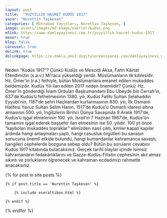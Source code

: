 ```yaml
---
layout: post
title:  "YÜZYILLIK HASRET KUDÜS 1917"
yazar: "Nurettin Taşkesen"
categories: [ Mihrabad Yayınları, Nurettin Taşkesen, ]
image: assets/images/md-image/eserler/kudus.png
mlink: https://www.damlayayinevi.com.tr/yuzyillik-hasret-kudus-1917
meser: true
blog: false
carousel: true
dolink: true
dolinkpage: https://e-damla.ams3.digitaloceanspaces.com/damlayayinevi_ornek_sayfalar/9786058247529/index.html
---
```


Neden “Kudüs 1917”?
Çünkü Kudüs ve Mescidi Aksa, Fahri Kâinat Efendimizin (s.a.v.) Mi’raca yükseldiği yerdir. Müslümanların ilk kıblesidir. Hz. Ömer’in (r.a.) fethiyle, bütün Müslümanlara emanet edilen mukaddes beldemizdir.
Kudüs Yılı ilan edilen 2017 neden önemlidir? Çünkü: Hz. Ömer’in gönderdiği İslam Orduları Başkumandanı Ebu Ubeyde bin Cerrah’ın, 637’de Kudüs’ü fethetmesinin 1380. yılı, Kudüs Fatihi Sultan Selahaddin Eyyubi’nin, 1187’de şehri Haçlılardan kurtarmasının 830. yılı, İlk Osmanlı Halifesi Yavuz Sultan Selim Hanın, 1517’de Kudüs’ü Osmanlı idaresi altına almasının 500. yılı, İngilizlerin Birinci Dünya Savaşında 9 Aralık 1917’de, Kudüs’ü işgal etmelerinin 100. yılı, İsrail’in 7 Haziran 1967’de, Kudüs’ün tamamını işgal ederek başşehir ilan etmesinin ise 50. yılıdır.
100 yıl önce “kaybolan mukaddes topraklar” elimizden nasıl çıktı, kimler kapalı kapılar ardında hangi anlaşmaları yaptı, hangi casusluk örgütleri bu savaşın sonucuna önemli etkide bulundu, hangi kumandanlar kahramanca savaştı, hangileri cephelerde bozguna sebep oldu? Bütün bu soruların cevabını Kudüs 1917 kitabında bulacaksınız. Gerçek tarihî olaylar içinde isimsiz kahramanların fedakârlıklarını ve Gazze-Kudüs-Filistin cephesinin akıl almaz sıkıntı ve zorluklarını öğrenecek ve kahraman ecdadımızı rahmetle anacaksınız.



{% for post in site.posts %}

    {% if post.title == 'Nurettin Taşkesen' %}

        {% include eseraltibox.html %}

    {% endif %}

{% endfor %}

